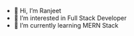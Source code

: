 - 👋 Hi, I’m Ranjeet
- 👀 I’m interested in Full Stack Developer
- 🌱 I’m currently learning MERN Stack

<!---
ranjeet9750/ranjeet9750 is a ✨ special ✨ repository because its `README.md` (this file) appears on your GitHub profile.
You can click the Preview link to take a look at your changes.
--->
